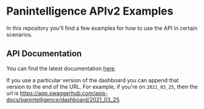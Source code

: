 # Panintelligence APIv2 Examples
In this repository you'll find a few examples for how to use the API in certain scenarios.

## API Documentation
You can find the latest documentation [here](https://app.swaggerhub.com/apis-docs/panintelligence/dashboard/).

If you use a particular version of the dashboard you can append that version to the end of the URL. For example, if you're on `2021_03_25`, then the url is https://app.swaggerhub.com/apis-docs/panintelligence/dashboard/2021_03_25.